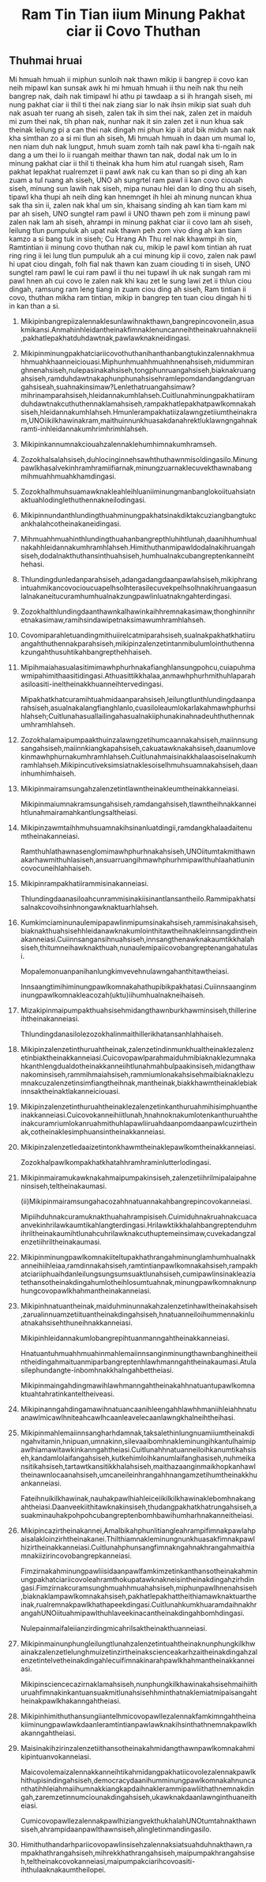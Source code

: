 <h1 align='center'>Ram Tin Tian iium Minung Pakhat ciar ii Covo Thuthan</h1>
<h2>Thuhmai hruai</h2>
<p>Mi hmuah hmuah ii miphun sunloih nak thawn mikip ii bangrep ii covo kan neih mipawl kan sunsak awk hi mi hmuah hmuah ii thu neih nak thu neih bangrep nak, daih nak timipawl hi athu pi tawdaap a si ih hrangah siseh, mi nung pakhat ciar ii thil ti thei nak ziang siar lo nak ihsin mikip siat suah duh nak asuah ter ruang ah siseh, zalen tak ih sim thei nak, zalen zet in maiduh mi zum thei nak, tih phan nak, nunhar nak it sin zalen zet ii nun khua sak theinak leilung pi a can thei nak dingah mi phun kip ii atul bik miduh san nak kha simthan zo a si mi tlun ah siseh,
Mi hmuah hmuah in daan um mumal lo, nen niam duh nak lungput, hmuh suam zomh taih nak pawl kha ti-ngaih nak dang a um thei lo ii ruangah meithar thawn tan nak, dodal nak um lo in minung pakhat ciar ii thil ti theinak kha hum him atul ruangah siseh,
Ram pakhat lepakhat rualremzet ii pawl awk nak cu kan than so pi ding ah kan zuam a tul ruang ah siseh,
UNO ah sungrtel ram pawl ii kan covo ciouah siseh, minung sun lawih nak siseh, mipa nunau hlei dan lo ding thu ah siseh, tipawl kha thupi ah neih ding kan hnemnget ih hlei ah minung nuncan khua sak tha sin ii, zalen nak khal um sin, khaisang sinding ah kan tiam kam mi par ah siseh,
UNO sungtel ram pawl ii UNO thawn peh zom ii minung pawl zalen nak lam ah siseh, ahrampi in minung pakhat ciar ii covo lam ah siseh, leilung tlun pumpuluk ah upat nak thawn peh zom vivo ding ah kan tiam kamzo a si bang tuk in siseh;
Cu Hrang Ah
Thu rel nak khawmpi ih sin,
Ramtintian ii minung covo thuthan nak cu, mikip le pawl kom tintian ah ruat ring ring ii lei lung tlun pumpuluk ah a cui minung kip ii covo, zalen nak pawl hi upat ciou dingah, folh fial nak thawn kan zuam ciouding ti in siseh, UNO sungtel ram pawl le cui ram pawl ii thu nei tupawl ih uk nak sungah ram mi pawl hnen ah cui covo le zalen nak khi kau zet le sung lawi zet ii thlun ciou dingah, ramsung ram leng tiang in zuam ciou ding ah siseh, Ram tintian ii covo, thuthan mikha ram tintian, mikip in bangrep ten tuan ciou dingah hi ti in kan than a si.</p>
<ol>
  <li>
    <p>Mikipinbangrepiizalennaklesunlawihnakthawn,bangrepincovoneiin,asuakmikansi.Anmahinhleidantheinakfimnaklenuncanneihtheinakruahnakneiii,pakhatlepakhatduhdawtnak,pawlawknakneidingasi.</p>
  </li>
  <li>
    <p>Mikipinminungpakhatciariicovothuthanihanthanbangtukinzalennakhmuahhmuahkhaanneiciouasi.Miphunhmuahhmuahhnenahsiseh,midummiranghnenahsiseh,nulepasinakahsiseh,tongphunruangahsiseh,biaknakruangahsiseh,ramduhdawtnakaphunphunahsisehramlepomdandangdangruangahsiseah,suahnakinsimaw?Lenlethatruangahsimaw?mihrinamparahsiseh,hleidannakumhlahseh.Cuitlunahminungpakhatiiramduhdawtnakcuthuthennaklamahsiseh,rampakhatlepakhatpawlkomnakahsiseh,hleidannakumhlahseh.Hmunlerampakhatiizalawngzetiiumtheinakram,UNOiikilkhawinakram,maithuinnunkhuasakdanahrektluklawngngahnakramti-inhleidannakumhrimhrimhlahseh.</p>
  </li>
  <li>
    <p>Mikipinkannumnakciouahzalennaklehumhimnakumhramseh.</p>
  </li>
  <li>
    <p>Zozokhalsalahsiseh,duhlocinginnehsawhthuthawnmisoldingasilo.Minungpawlkhasalvekinhramhramiifiarnak,minungzuarnaklecuvekthawnabangmihmuahhmuahkhamdingasi.</p>
  </li>
  <li>
    <p>Zozokhalhmuhsuamawknakleahleihluaniiminungmanbanglokoiituahsiatnaktuahlodinglethuthennakneilodingasi.</p>
  </li>
  <li>
    <p>Mikipinnundanthlundingthuahminungpakhatsinakdiktakcuziangbangtukcankhalahcotheinakaneidingasi.</p>
  </li>
  <li>
    <p>Mihmuahhmuahinthlundingthuahanbangrepthluhihtlunah,daanihhumhualnakahhleidannakumhramhlahseh.Himithuthanmipawldodalnakihruangahsiseh,dodalnakthuthansinthuahsiseh,humhualnakcubangreptenkanneihthehasi.</p>
  </li>
  <li>
    <p>Thlundingdunledanparahsiseh,adangadangdaanpawlahsiseh,mikiphrangintuahmikancovocioucuapelhsolhterasilecuvekpelhsolhnakihruangaasunlalnakaneitucuramhumhualnakzungpawlinluatnakngahterdingasi.</p>
  </li>
  <li>
    <p>Zozokhalthlundingdaanthawnkalhawinkaihhremnakasimaw,thonghinnihretnakasimaw,ramihsindawipetnaksimawumhramhlahseh.</p>
  </li>
  <li>
    <p>Covomiparahletuandingmithuiirelcatmiparahsiseh,sualnakpakhatkhatiiruangahthuthennakparahsiseh,mikipinzalenzetintanmibulumlointhuthennakzungahthusuhtikahbangrepthehhaiseh.</p>
  </li>
  <li>
    <p>Mipihmaiahasualasitimimawhphurhnakafianghlansungpohcu,cuiapuhmawmipahimithaasitidingasi.Athuasittikkhalaa,anmawhphurhmithuhlaparahasiloasiti-ineltheinakkhuanneihtervedingasi.</p>
    <p>Mipakhatkhatcuramihtuahmidaanparahsiseh,leilungtlunthlundingdaanparahsiseh,asualnakalangfianghlanlo,cuasiloleaumlokarlakahmawhphurhsihlahseh;Cuitlunahasuallailingahasualnakiiphunakinahnadeuhthuthennakumhramhlahseh.</p>
  </li>
  <li>
    <p>Zozokhalamaipumpaakthuinzalawngzetihumcaannakahsiseh,maiinnsungsangahsiseh,maiinnkiangkapahsiseh,cakuatawknakahsiseh,daanumlovekinmawhphurnakumhramhlahseh.Cuitlunahmaisinakkhalaasoiselnakumhramhlahseh.Mikipincutiveksimsiatnaklesoiselhmuhsuamnakahsiseh,daaninhumhimhaiseh.</p>
  </li>
  <li>
    <p>Mikipinmairamsungahzalenzetintlawntheinakleumtheinakkanneiasi.</p>
    <p>Mikipinmaiumnakramsungahsiseh,ramdangahsiseh,tlawntheihnakkanneihtlunahmairamahkantlungsaltheiasi.</p>
  </li>
  <li>
    <p>Mikipinzawmtaihhmuhsuamnakihsinanluatdingii,ramdangkhalaadaitenumtheinakanneiasi.</p>
    <p>Ramthuhlathawnasenglomimawhphurhnakahsiseh,UNOiitumtakmithawnakarhawmithuhlasiseh,ansuarruangihmawhphurhmipawlthuhlaahatlunincovocuneihlahhaiseh.</p>
  </li>
  <li>
    <p>Mikipinrampakhatiirammisinakanneiasi.</p>
    <p>Thlundingdaanasiloahcunrammisinakiisinantlansantheilo.Rammipakhatsisalnakcovoihsinhnongawknaktuarhlahseh.</p>
  </li>
  <li>
    <p>Kumkimciaminunaulemipapawlinmipumsinakahsiseh,rammisinakahsiseh,biaknakthuahsisehhleidanawknakumlointhitawtheihnakleinnsangdintheinakanneiasi.Cuiinnsangansihnuahsiseh,innsangthenawknakaumtikkhalahsiseh,thitumneihawknakthuah,nunaulemipaiicovobangreptenangahatulasi.</p>
    <p>Mopalemonuanpanihanlungkimvevehnulawngahanthitawtheiasi.</p>
    <p>Innsaangtimihiminungpawlkomnakahathupibikpakhatasi.Cuiinnsaanginminungpawlkomnakleacozah(uktu)iihumhualnakneihaiseh.</p>
  </li>
  <li>
    <p>Mizakipinmaipumpakthuahsisehmidangthawnburkhawminsiseh,thillerineihtheinakanneiasi.</p>
    <p>Thlundingdanasilolezozokhalinmaithillerikhatansanhlahhaiseh.</p>
  </li>
  <li>
    <p>Mikipinzalenzetinthuruahtheinak,zalenzetindinmunkhualtheinaklezalenzetinbiaktheinakkanneiasi.Cuicovopawlparahmaiduhmibiaknaklezumnakahkanthlengdualdotheinakkanneiihtlunahmahbulpaakinsiseh,midangthawnakominsiseh,rammihmaiahsiseh,rammiumlonakahsisehmaibiaknaklezumnakcuzalenzetinsimfiangtheihnak,mantheinak,biakkhawmtheinaklebiakinnsaktheinaktlakanneiciouasi.</p>
  </li>
  <li>
    <p>Mikipinzalenzetinthuruahtheinaklezalenzetinkanthuruahmihisimphuantheinakkanneiasi.Cuicovokanneihiitlunah,hnahnoknakumlotenkanthuruahtheinakcuramriumlokanruahmithuhlapawliiruahdaanpomdaanpawlcuzirtheinak,cotheinaklesimphuansintheinakkanneiasi.</p>
  </li>
  <li>
    <p>Mikipinzalenzetledaaizetintonkhawmtheinaklepawlkomtheinakkanneiasi.</p>
    <p>Zozokhalpawlkompakhatkhatahhramhraminlutterlodingasi.</p>
  </li>
  <li>
    <p>Mikipinmairamukawknakahmaipumpakinsiseh,zalenzetiihrilmipalaipahneninsiseh,teltheinakaumasi.</p>
    <p>(ii)Mikipinmairamsungahacozahhnatuannakahbangrepincovokanneiasi.</p>
    <p>Mipiihduhnakcuramuknakthuahahrampisiseh.Cuimiduhnakruahnakcuacaanvekinhrilawkaumtikahlangterdingasi.Hrilawktikkhalahbangreptenduhmihriltheinakaumihtlunahcuhrilawknakcuthuptemeinsimaw,cuvekadangzalenzetiihriltheinakaumasi.</p>
  </li>
  <li>
    <p>Mikipinminungpawlkomnakiiteltupakhathrangahminunglamhumhualnakkanneihiihleiaa,ramdinnakahsiseh,ramtintianpawlkomnakahsiseh,rampakhatciariiphuaihdanleilungsungsumsuaktlunahsiseh,cumipawlinsinakleaziatethansotheinakdingahumlotheihlosumtuahnak,minungpawlkomnaknunphungcovopawlkhahmantheinakanneiasi.</p>
  </li>
  <li>
    <p>Mikipinhnatuantheinak,maiduhminunnakahzalenzetinhawltheinakahsiseh,zarualinnuamzetiituantheinakdingahsiseh,hnatuanneiloihummennakinluatnakahsisehthuneihnakkanneiasi.</p>
    <p>Mikipinhleidannakumlobangrepihtuanmanngahtheinakkanneiasi.</p>
    <p>Hnatuantuhmuahhmuahinmahlemaiinnsanginminungthawnbanghineitheiintheidingahmaituanmiparbangreptenhlawhmanngahtheinakaumasi.Atulasilephundangte-inbomhnakkhalngahbettheiasi.</p>
    <p>Mikipinmaingahdingmawihlawhmanngahtheinakahhnatuantupawlkomnaktuahtahratinkanteltheiveasi.</p>
  </li>
  <li>
    <p>Mikipinanngahdingamawihnatuancaanihleengahhlawhhmaniihleiahhnatuanawlmicawlhniteahcawlhcaanleavelecaanlawngkhalneihtheihasi.</p>
  </li>
  <li>
    <p>Mikipinmahlemaiinnsangharhdamnak,taksalethinlungnuamiiumtheinakdingahvitamin,hnipuan,umnakinn,silevaaibomhnakleminungihkantulhaimipawlhiamawitawkinkanngahtheiasi.Cuitlunahhnatuanneiloihkanumtikahsiseh,kandamlolaifangahsiseh,kutkehimloihkanumlaifanghasiseh,nuhmeikansitikahsiseh,tartawtkansitikkhalahsiseh,maithazaanginmaikhopkanhawltheinawnlocaanahsiseh,umcaneileinhrangahhnangamzetihumtheinakkhuankanneiasi.</p>
    <p>Fateihnuikilkhawinak,nauhakpawlhiahleiceiikilkilkhawinaklebomhnakangahtheiasi.Daanveekiithitawknakinsiseh,thudangpakhatkhatrungahsiseh,asuakminauhakpohpohcubangreptenbomhbawihumharhnakanneitheiasi.</p>
  </li>
  <li>
    <p>Mikipincazirtheinakannei,Amalbikahphunlitiangleahrampifimnakpawlahpaisalakloinzirhtheinakanei.Thilthiamnakleminungnunkhuasakfimnakpawlhizirtheinakkanneiasi.Cuitlunahphunsangfimnakngahnakhrangahmaithiamnakiizirincovobangrepkanneiasi.</p>
    <p>Fimzirnakahminungpawliisidaanpawlfamkimzetinkanthansotheinakahminungpakhatciariicovoleahramthokupatawknakneisintheinakdingahzirhdingasi.Fimzirnakcuramsunghmuahhmuahahsiseh,miphunpawlhnenahsiseh,biaknaklampawlkomnakahsiseh,pakhatlepakhattheithiamawknaktuartheinak,rualremnakpawlkhathapeekdingasi.CuitlunahkumkhuaramdaihnakhrangahUNOiituahmipawlthuhlaveekinacantheinakdingahbomhdingasi.</p>
    <p>Nulepainmaifaleiianzirdingmicahrilsaktheinakthuanneiasi.</p>
  </li>
  <li>
    <p>Mikipinmainunphungleilungtlunahzalenzetintuahtheinaknunphungkilkhwainakzalenzetlelunghmuizetinzirtheinakscienceakarhzaitheinakdingahzalenzetintelvetheinakdingahlecuifimnakinarahpawlkhahmantheinakkanneiasi.</p>
    <p>Mikipinsciencecazirnaklamahsiseh,nunphungkilkhawinakahsisehmaihiithuruahfimnakinkantuansuakmitlunahsisehhminthatnaklemiatmipaisangahtheinakpawlkhakanngahtheiasi.</p>
  </li>
  <li>
    <p>Mikipinhimithuthansungiiantelhmicovopawllezalennakfamkimngahtheinakiiminungpawlawkdaanleramtintianpawlawknakihsinthathnemnakpawlkhakanngahtheiasi.</p>
  </li>
  <li>
    <p>Maisinakihzirinzalenzetiithansotheinakahmidangthawnpawlkomnakahmikipintuanvokanneiasi.</p>
    <p>Maicovolemaizalennakkanneihtikahmidangpakhatiicovolezalennakpawlkhithupisindingahsiseh,democracydaanihumminungpawlkomnakahnuncanthatihhleiahmaiihumnakkiangkapdaihnaklerammipawliithathnemnakdingah,zaremzetinnumciounakdingahsiseh,ukawknakdaanlawnginthuaneitheiasi.</p>
    <p>CumicovopawllezalennakpawlhiziangvekthukhalahUNOtumtahnakthawnsiseh,ahrampidaanpawlthawnsiseh,alingletinmandingasilo.</p>
  </li>
  <li>
    <p>Himithuthandarhpariicovopawlinsisehzalennaksiatsuahduhnakthawn,rampakhathrangahsiseh,mihrekkhathrangahsiseh,maipumpakhrangahsiseh,teltheinakcovokanneiasi,maipumpakciarihcovoasiti-ihthulaaknakaumtheilopei.</p>
  </li>
</ol>